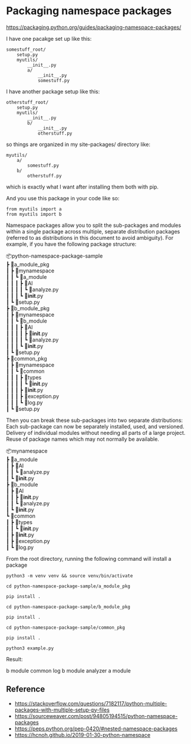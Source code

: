 # Packaging namespace packages

https://packaging.python.org/guides/packaging-namespace-packages/

I have one pacakge set up like this:

```
somestuff_root/
    setup.py
    myutils/
        __init__.py
        a/
            __init__.py
            somestuff.py
```

I have another package setup like this:

```
otherstuff_root/
    setup.py
    myutils/
        __init__.py
        b/
            __init__.py
            otherstuff.py
```

so things are organized in my site-packages/ directory like:

```
myutils/
    a/
        somestuff.py
    b/
        otherstuff.py
```

which is exactly what I want after installing them both with pip.

And you use this package in your code like so:

```
from myutils import a
from myutils import b
```

Namespace packages allow you to split the sub-packages and modules within a single package across multiple, separate distribution packages (referred to as distributions in this document to avoid ambiguity). For example, if you have the following package structure:

📦python-namespace-package-sample  
┣ 📂a_module_pkg  
┃ ┣ 📂mynamespace  
┃ ┃ ┗ 📂a_module  
┃ ┃ ┃ ┣ 📂AI  
┃ ┃ ┃ ┃ ┗ 📜analyze.py  
┃ ┃ ┃ ┗ 📜**init**.py  
┃ ┗ 📜setup.py  
┣ 📂b_module_pkg  
┃ ┣ 📂mynamespace  
┃ ┃ ┗ 📂b_module  
┃ ┃ ┃ ┣ 📂AI  
┃ ┃ ┃ ┃ ┣ 📜**init**.py  
┃ ┃ ┃ ┃ ┗ 📜analyze.py  
┃ ┃ ┃ ┗ 📜**init**.py  
┃ ┗ 📜setup.py  
┣ 📂common_pkg  
┃ ┣ 📂mynamespace  
┃ ┃ ┗ 📂common  
┃ ┃ ┃ ┣ 📂types  
┃ ┃ ┃ ┃ ┗ 📜**init**.py  
┃ ┃ ┃ ┣ 📜**init**.py  
┃ ┃ ┃ ┣ 📜exception.py  
┃ ┃ ┃ ┗ 📜log.py  
┃ ┗ 📜setup.py

Then you can break these sub-packages into two separate distributions:
Each sub-package can now be separately installed, used, and versioned.
Delivery of individual modules without needing all parts of a large project.
Reuse of package names which may not normally be available.

📦mynamespace  
┣ 📂a_module  
┃ ┣ 📂AI  
┃ ┃ ┗ 📜analyze.py  
┃ ┗ 📜**init**.py  
┣ 📂b_module  
┃ ┣ 📂AI  
┃ ┃ ┣ 📜**init**.py  
┃ ┃ ┗ 📜analyze.py  
┃ ┗ 📜**init**.py  
┗ 📂common  
┃ ┣ 📂types  
┃ ┃ ┗ 📜**init**.py  
┃ ┣ 📜**init**.py  
┃ ┣ 📜exception.py  
┃ ┗ 📜log.py

From the root directory, running the following command will install a package

```
python3 -m venv venv && source venv/bin/activate

cd python-namespace-package-sample/a_module_pkg

pip install .

cd python-namespace-package-sample/b_module_pkg

pip install .

cd python-namespace-package-sample/common_pkg

pip install .

python3 example.py
```

Result:

b module
common log
b module analyzer
a module

## Reference

- https://stackoverflow.com/questions/7182117/python-multiple-packages-with-multiple-setup-py-files
- https://sourceweaver.com/post/94805194515/python-namespace-packages
- https://peps.python.org/pep-0420/#nested-namespace-packages
- https://hcnoh.github.io/2019-01-30-python-namespace
